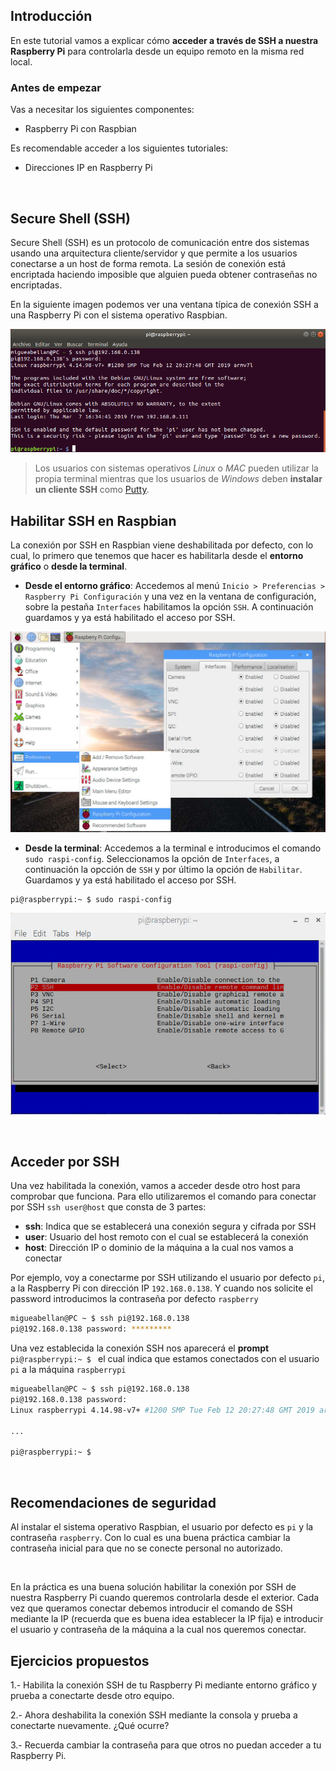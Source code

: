 ## Introducción

En este tutorial vamos a explicar cómo **acceder a través de SSH a nuestra Raspberry Pi** para controlarla desde un equipo remoto en la misma red local.

### Antes de empezar

Vas a necesitar los siguientes componentes:

- Raspberry Pi con Raspbian

Es recomendable acceder a los siguientes tutoriales:

- Direcciones IP en Raspberry Pi



<br />



## Secure Shell (SSH)

Secure Shell (SSH) es un protocolo de comunicación entre dos sistemas usando una arquitectura cliente/servidor y que permite a los usuarios conectarse a un host de forma remota. La sesión de conexión está encriptada haciendo imposible que alguien pueda obtener contraseñas no encriptadas.

En la siguiente imagen podemos ver una ventana típica de conexión SSH a una Raspberry Pi con el sistema operativo Raspbian.

![](img/terminal.jpg)

> Los usuarios con sistemas operativos *Linux* o *MAC* pueden utilizar la propia terminal mientras que los usuarios de *Windows* deben **instalar un cliente SSH** como [Putty](https://www.putty.org/).

## Habilitar SSH en Raspbian

La conexión por SSH en Raspbian viene deshabilitada por defecto, con lo cual, lo primero que tenemos que hacer es habilitarla desde el **entorno gráfico** o **desde la terminal**.

- **Desde el entorno gráfico**: Accedemos al menú `Inicio > Preferencias > Raspberry Pi Configuración` y una vez en la ventana de configuración, sobre la pestaña `Interfaces` habilitamos la opción `SSH`. A continuación guardamos y ya está habilitado el acceso por SSH.

![](img/ssh-grafico.jpg)

- **Desde la terminal**: Accedemos a la terminal e introducimos el comando `sudo raspi-config`. Seleccionamos la opción de `Interfaces`, a continuación la opcción de `SSH` y por último la opción de `Habilitar`. Guardamos y ya está habilitado el acceso por SSH.

```sh
pi@raspberrypi:~ $ sudo raspi-config
```

![](img/ssh-terminal.jpg)



<br />



## Acceder por SSH

Una vez habilitada la conexión, vamos a acceder desde otro host para comprobar que funciona. Para ello utilizaremos el comando para conectar por SSH `ssh user@host` que consta de 3 partes:

- **ssh**: Indica que se establecerá una conexión segura y cifrada por SSH
- **user**: Usuario del host remoto con el cual se establecerá la conexión
- **host**: Dirección IP o dominio de la máquina a la cual nos vamos a conectar

Por ejemplo, voy a conectarme por SSH utilizando el usuario por defecto `pi`, a la Raspberry Pi con dirección IP `192.168.0.138`. Y cuando nos solicite el password introducimos la contraseña por defecto `raspberry`

```sh
migueabellan@PC ~ $ ssh pi@192.168.0.138
pi@192.168.0.138 password: *********
```

Una vez establecida la conexión SSH nos aparecerá el **prompt** `pi@raspberrypi:~ $ ` el cual indica que estamos conectados con el usuario `pi` a la máquina `raspberrypi`

```sh
migueabellan@PC ~ $ ssh pi@192.168.0.138
pi@192.168.0.138 password: 
Linux raspberrypi 4.14.98-v7+ #1200 SMP Tue Feb 12 20:27:48 GMT 2019 armv7l

...

pi@raspberrypi:~ $ 
```



<br />



## Recomendaciones de seguridad

Al instalar el sistema operativo Raspbian, el usuario por defecto es `pi` y la contraseña `raspberry`. Con lo cual es una buena práctica cambiar la contraseña inicial para que no se conecte personal no autorizado.



<br />



En la práctica es una buena solución habilitar la conexión por SSH de nuestra Raspberry Pi cuando queremos controlarla desde el exterior. Cada vez que queramos conectar debemos introducir el comando de SSH mediante la IP (recuerda que es buena idea establecer la IP fija) e introducir el usuario y contraseña de la máquina a la cual nos queremos conectar.

## Ejercicios propuestos

1.- Habilita la conexión SSH de tu Raspberry Pi mediante entorno gráfico y prueba a conectarte desde otro equipo.

2.- Ahora deshabilita la conexión SSH mediante la consola y prueba a conectarte nuevamente. ¿Qué ocurre?

3.- Recuerda cambiar la contraseña para que otros no puedan acceder a tu Raspberry Pi.
